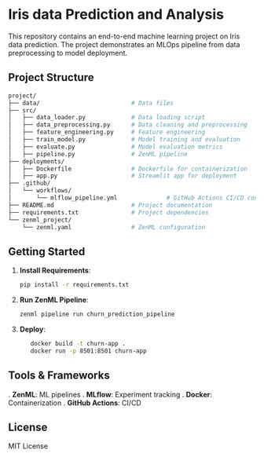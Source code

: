 # Iris data Prediction and Analysis

This repository contains an end-to-end machine learning project on Iris data prediction. The project demonstrates an MLOps pipeline from data preprocessing to model deployment.

## Project Structure

```bash
project/
├── data/                          # Data files
├── src/
│   ├── data_loader.py             # Data loading script
│   ├── data_preprocessing.py      # Data cleaning and preprocessing
│   ├── feature_engineering.py     # Feature engineering
│   ├── train_model.py             # Model training and evaluation
│   ├── evaluate.py                # Model evaluation metrics
│   ├── pipeline.py                # ZenML pipeline
├── deployments/
│   ├── Dockerfile                 # Dockerfile for containerization
│   ├── app.py                     # Streamlit app for deployment
├── .github/
│   └── workflows/
│       └── mlflow_pipeline.yml              # GitHub Actions CI/CD configuration
├── README.md                      # Project documentation
├── requirements.txt               # Project dependencies
└── zenml_project/
    └── zenml.yaml                 # ZenML configuration
```
  
## Getting Started

1. **Install Requirements**:
   ```bash
   pip install -r requirements.txt

2. **Run ZenML Pipeline**:

   ```bash
   zenml pipeline run churn_prediction_pipeline

3. **Deploy**:

   ```bash
      docker build -t churn-app .
      docker run -p 8501:8501 churn-app

## Tools & Frameworks

   . **ZenML**: ML pipelines
   . **MLflow**: Experiment tracking
   . **Docker**: Containerization
   . **GitHub Actions**: CI/CD

## License
MIT License





